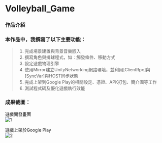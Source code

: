 # Volleyball_Game


### 作品介紹

###  本作品中，我撰寫了以下主要功能：
>1.	完成場景建置與背景音樂嵌入
>2.	撰寫角色與排球程式，如：觸發條件、移動方式
>3.	設定遊戲物理引擎
>4.	使用Mirror建立UnityNetworking網路環境，並利用[ClientRpc]與[SyncVar]與HOST同步狀態
>5.	完成上架到Google Play的相關設定、憑證、APK打包、簡介圖等工作
>6.	測試程式碼及優化遊戲執行效能

###  成果截圖：
遊戲開發畫面<br>
![1](https://user-images.githubusercontent.com/58781800/140357917-304a5647-730f-413d-9af0-3846bf0ab1f7.jpg)

遊戲上架於Google Play<br>
![2](https://user-images.githubusercontent.com/58781800/140357961-3f808e5e-1664-426c-949c-22dbddedddd3.png)
